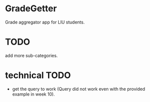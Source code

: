 # GradeGetter
Grade aggregator app for LIU students.

# TODO
add more sub-categories.

# technical TODO
- get the query to work (Query did not work even with the provided example in week 10).
